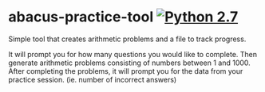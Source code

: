 # abacus-practice-tool [![Python 2.7](https://img.shields.io/badge/python-2.7-blue.svg)](https://www.python.org/downloads/release/python-270/)

Simple tool that creates arithmetic problems and a file to track progress.

It will prompt you for how many questions you would like to complete.
Then generate arithmetic problems consisting of numbers between 1 and 1000. 
After completing the problems, it will prompt you for the data from your practice session. (ie. number of incorrect answers)
